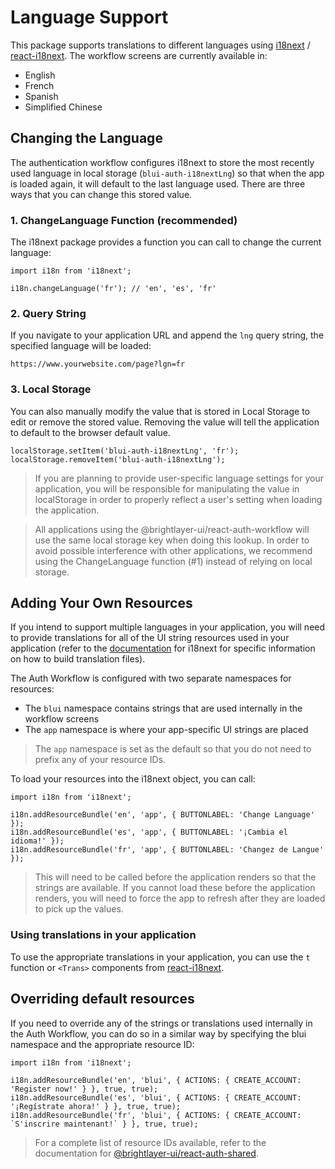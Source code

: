 # Language Support

This package supports translations to different languages using [i18next](https://www.i18next.com/) / [react-i18next](https://github.com/i18next/react-i18next). The workflow screens are currently available in:

-   English
-   French
-   Spanish
-   Simplified Chinese

## Changing the Language

The authentication workflow configures i18next to store the most recently used language in local storage (`blui-auth-i18nextLng`) so that when the app is loaded again, it will default to the last language used. There are three ways that you can change this stored value.

### 1. ChangeLanguage Function (recommended)

The i18next package provides a function you can call to change the current language:

```tsx
import i18n from 'i18next';

i18n.changeLanguage('fr'); // 'en', 'es', 'fr'
```

### 2. Query String

If you navigate to your application URL and append the `lng` query string, the specified language will be loaded:

```
https://www.yourwebsite.com/page?lgn=fr
```

### 3. Local Storage

You can also manually modify the value that is stored in Local Storage to edit or remove the stored value. Removing the value will tell the application to default to the browser default value.

```tsx
localStorage.setItem('blui-auth-i18nextLng', 'fr');
localStorage.removeItem('blui-auth-i18nextLng');
```

> If you are planning to provide user-specific language settings for your application, you will be responsible for manipulating the value in localStorage in order to properly reflect a user's setting when loading the application.

> All applications using the @brightlayer-ui/react-auth-workflow will use the same local storage key when doing this lookup. In order to avoid possible interference with other applications, we recommend using the ChangeLanguage function (#1) instead of relying on local storage.

## Adding Your Own Resources

If you intend to support multiple languages in your application, you will need to provide translations for all of the UI string resources used in your application (refer to the [documentation](https://www.i18next.com/overview/getting-started) for i18next for specific information on how to build translation files).

The Auth Workflow is configured with two separate namespaces for resources:

-   The `blui` namespace contains strings that are used internally in the workflow screens
-   The `app` namespace is where your app-specific UI strings are placed

> The `app` namespace is set as the default so that you do not need to prefix any of your resource IDs.

To load your resources into the i18next object, you can call:

```tsx
import i18n from 'i18next';

i18n.addResourceBundle('en', 'app', { BUTTONLABEL: 'Change Language' });
i18n.addResourceBundle('es', 'app', { BUTTONLABEL: '¡Cambia el idioma!' });
i18n.addResourceBundle('fr', 'app', { BUTTONLABEL: 'Changez de Langue' });
```

> This will need to be called before the application renders so that the strings are available. If you cannot load these before the application renders, you will need to force the app to refresh after they are loaded to pick up the values.

### Using translations in your application

To use the appropriate translations in your application, you can use the `t` function or `<Trans>` components from [react-i18next](https://github.com/i18next/react-i18next).

## Overriding default resources

If you need to override any of the strings or translations used internally in the Auth Workflow, you can do so in a similar way by specifying the blui namespace and the appropriate resource ID:

```tsx
import i18n from 'i18next';

i18n.addResourceBundle('en', 'blui', { ACTIONS: { CREATE_ACCOUNT: 'Register now!' } }, true, true);
i18n.addResourceBundle('es', 'blui', { ACTIONS: { CREATE_ACCOUNT: '¡Regístrate ahora!' } }, true, true);
i18n.addResourceBundle('fr', 'blui', { ACTIONS: { CREATE_ACCOUNT: `S'inscrire maintenant!` } }, true, true);
```

> For a complete list of resource IDs available, refer to the documentation for [@brightlayer-ui/react-auth-shared](https://github.com/brightlayer-ui/react-auth-shared/blob/master/src/data/translations/english.ts).
